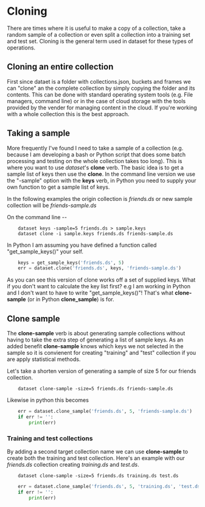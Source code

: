 
# Cloning

There are times where it is useful to make a copy of a collection, take 
a random sample of a collection or even split a collection into a 
training set and test set.  Cloning is the general term used in dataset
for these types of operations.

## Cloning an entire collection

First since dataet is a folder with collections.json, buckets and frames 
we can "clone" an the complete collection by simply copying the folder 
and its contents.  This can be done with standard operating system
tools (e.g. File managers, command line) or in the case of cloud storage 
with the tools provided by the vender for managing content in the cloud. 
If you're working with a whole collection this is the best approach.

## Taking a sample

More frequently I've found I need to take a sample of a collection 
(e.g. because I am developing a bash or Python script that does some 
batch processing and testing on the whole collection takes too long). 
This is where you want to use _dataset_'s **clone** verb.  The basic 
idea is to get a sample list of keys then use the **clone**. In the 
command line version we use the "-sample" option with the **keys** verb, 
in Python you need to supply your own function to get a sample list of 
keys.

In the following examples the origin collection is _friends.ds_ or new 
sample collection will be _friends-sample.ds_

On the command line --

```shell
    dataset keys -sample=5 friends.ds > sample.keys
    dataset clone -i sample.keys friends.ds friends-sample.ds
```

In Python I am assuming you have defined a function called "get_sample_keys()" your self.

```python
    keys = get_sample_keys('friends.ds', 5)
    err = dataset.clone('friends.ds', keys, 'friends-sample.ds')
```

As you can see this version of clone works off a set of supplied keys. 
What if you don't want to calculate the key list first? e.g I am working 
in Python and I don't want to have to write "get_sample_keys()"! That's 
what **clone-sample** (or in Python **clone_sample**) is for.


## Clone sample

The **clone-sample** verb is about generating sample collections without 
having to take the extra step of generating a list of sample keys. As an 
added benefit **clone-sample** knows which keys we not selected in the 
sample so it is convienent for creating "training" and "test" collection 
if you are apply statistical methods.

Let's take a shorten version of generating a sample of size 5 for our 
friends collection.

```shell
    dataset clone-sample -size=5 friends.ds friends-sample.ds
```

Likewise in python this becomes

```python
    err = dataset.clone_sample('friends.ds', 5, 'friends-sample.ds')
    if err != '':
        print(err)
```

### Training and test collections

By adding a second target collection name we can use **clone-sample** to 
create both the training and test collection. Here's an example with our 
_friends.ds_ collection creating _training.ds_ and _test.ds_.


```shell
    dataset clone-sample -size=5 friends.ds training.ds test.ds
```

```python
    err = dataset.clone_sample('friends.ds', 5, 'training.ds', 'test.ds')
    if err != '':
        print(err)
```


